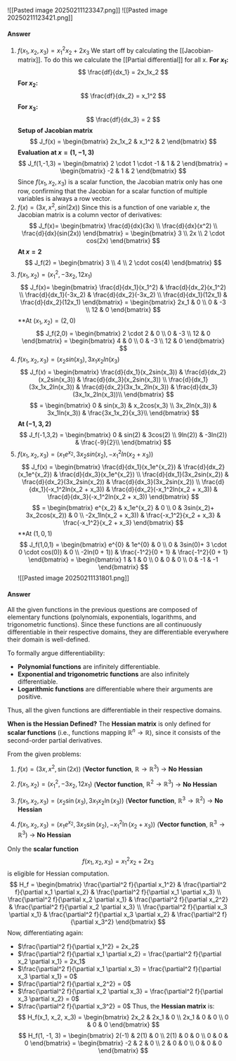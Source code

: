 ![[Pasted image 20250211123347.png]]
![[Pasted image 20250211123421.png]]
#### Answer
1. $f(x_1,x_2,x_3) = x_1^2x_2+2x_3$
We start off by calculating the [[Jacobian-matrix]]. To do this we calculate the [[Partial differential]] for all x.
**For $x_1$:**
$$
\frac{df}{dx_1} = 2x_1x_2
$$
**For $x_2$:**
$$
\frac{df}{dx_2} = x_1^2
$$
**For $x_3$:**
$$
\frac{df}{dx_3} = 2
$$
**Setup of Jacobian matrix**
$$
J_f(x) = 
\begin{bmatrix} 
2x_1x_2 & x_1^2 & 2
\end{bmatrix}
$$
**Evaluation at $x=(1,-1,3)$**
$$
J_f(1,-1,3) = 
\begin{bmatrix} 
2 \cdot 1 \cdot -1 & 1 & 2
\end{bmatrix} =
\begin{bmatrix} 
-2 & 1 & 2
\end{bmatrix}
$$
Since $f(x_1, x_2, x_3)$ is a scalar function, the Jacobian matrix only has one row, confirming that the Jacobian for a scalar function of multiple variables is always a row vector.
1. $f(x) = (3x,x^2,sin(2x))$
Since this is a function of one variable $x$, the Jacobian matrix is a column vector of derivatives:
$$
J_f(x)=
\begin{bmatrix}
\frac{d}{dx}(3x) \\
\frac{d}{dx}(x^2) \\
\frac{d}{dx}(sin(2x))
\end{bmatrix} = 
\begin{bmatrix}
3 \\
2x \\
2 \cdot cos(2x)
\end{bmatrix}
$$
**At $x=2$**
$$
J_f(2) = \begin{bmatrix}
3 \\
4 \\
2 \cdot cos(4)
\end{bmatrix}
$$
1. $f(x_1,x_2)=(x_1^2,-3x_2,12x_1)$
$$
J_f(x)=
\begin{bmatrix}
\frac{d}{dx_1}(x_1^2) & \frac{d}{dx_2}(x_1^2) \\
\frac{d}{dx_1}(-3x_2) & \frac{d}{dx_2}(-3x_2) \\
\frac{d}{dx_1}(12x_1) & \frac{d}{dx_2}(12x_1)
\end{bmatrix} = 
\begin{bmatrix}
2x_1 & 0 \\
	0 & -3 \\
12 & 0
\end{bmatrix}
$$
**At $(x_1,x_2)= (2,0)$
$$
J_f(2,0) = 
\begin{bmatrix}
2 \cdot 2 & 0 \\
	0 & -3 \\
12 & 0
\end{bmatrix} =
\begin{bmatrix}
4 & 0 \\
	0 & -3 \\
12 & 0
\end{bmatrix}
$$
1. $f(x_1​,x_2​,x_3​) = (x_2sin(x_3),3x_1x_2ln(x_3)$
$$
J_f(x) =
\begin{bmatrix}
\frac{d}{dx_1}(x_2sin(x_3)) & \frac{d}{dx_2}(x_2sin(x_3)) & \frac{d}{dx_3}(x_2sin(x_3)) \\
\frac{d}{dx_1}(3x_1x_2ln(x_3)) & \frac{d}{dx_2}(3x_1x_2ln(x_3)) & \frac{d}{dx_3}(3x_1x_2ln(x_3))\\
\end{bmatrix}
$$
$$
= 
\begin{bmatrix}
0 & sin(x_3) & x_2cos(x_3) \\
3x_2ln(x_3)) & 3x_1ln(x_3)) & \frac{3x_1x_2}{x_3}\\
\end{bmatrix}
$$
**At $(-1,3,2)$**
$$
J_f(-1,3,2) = 
\begin{bmatrix}
0 & sin(2) & 3cos(2) \\
9ln(2)) & -3ln(2)) & \frac{-9}{2}\\
\end{bmatrix}
$$
1. $f(x_1,x_2,x_3) = (x_1e^{x_2},3x_2sin(x_2),-x_1^2ln(x_2 + x_3))$
$$
J_f(x) =
\begin{bmatrix}
\frac{d}{dx_1}(x_1e^{x_2}) & \frac{d}{dx_2}(x_1e^{x_2}) & \frac{d}{dx_3}(x_1e^{x_2}) \\
\frac{d}{dx_1}(3x_2sin(x_2)) & \frac{d}{dx_2}(3x_2sin(x_2)) & \frac{d}{dx_3}(3x_2sin(x_2)) \\
\frac{d}{dx_1}(-x_1^2ln(x_2 + x_3)) & \frac{d}{dx_2}(-x_1^2ln(x_2 + x_3)) & \frac{d}{dx_3}(-x_1^2ln(x_2 + x_3))
\end{bmatrix}
$$
$$
=
\begin{bmatrix}
e^{x_2} & x_1e^{x_2} & 0 \\
0 & 3sin(x_2)+ 3x_2cos(x_2)) & 0 \\
-2x_1ln(x_2 + x_3)) & \frac{-x_1^2}{x_2 + x_3} & \frac{-x_1^2}{x_2 + x_3}
\end{bmatrix}
$$
**At $(1,0,1)$
$$
J_f(1,0,1) =
\begin{bmatrix}
e^{0} & 1e^{0} & 0 \\
0 & 3sin(0)+ 3 \cdot 0 \cdot cos(0)) & 0 \\
-2ln(0 + 1)) & \frac{-1^2}{0 + 1} & \frac{-1^2}{0 + 1}
\end{bmatrix} =
\begin{bmatrix}
1 & 1 & 0 \\
0 & 0 & 0 \\
0 & -1 & -1
\end{bmatrix}
$$
![[Pasted image 20250211131801.png]]
#### Answer
All the given functions in the previous questions are composed of elementary functions (polynomials, exponentials, logarithms, and trigonometric functions). Since these functions are all continuously differentiable in their respective domains, they are differentiable everywhere their domain is well-defined.

To formally argue differentiability:

- **Polynomial functions** are infinitely differentiable.
- **Exponential and trigonometric functions** are also infinitely differentiable.
- **Logarithmic functions** are differentiable where their arguments are positive.

Thus, all the given functions are differentiable in their respective domains.

**When is the Hessian Defined?**
The **Hessian matrix** is only defined for **scalar functions** (i.e., functions mapping $\mathbb{R}^n \to \mathbb{R}$), since it consists of the second-order partial derivatives.

From the given problems:

1. $f(x) = (3x, x^2, \sin(2x))$ (**Vector function**, $\mathbb{R} \to \mathbb{R}^3$) → **No Hessian**

2. $f(x_1, x_2) = (x_1^2, -3x_2, 12x_1)$ (**Vector function**, $\mathbb{R}^2 \to \mathbb{R}^3$) → **No Hessian**

3. $f(x_1, x_2, x_3) = (x_2 \sin(x_3), 3x_1 x_2 \ln(x_3))$ (**Vector function**, $\mathbb{R}^3 \to \mathbb{R}^2$) → **No Hessian**

4. $f(x_1, x_2, x_3) = (x_1 e^{x_2}, 3x_2 \sin(x_2), -x_1^2 \ln(x_2 + x_3))$ (**Vector function**, $\mathbb{R}^3 \to \mathbb{R}^3$) → **No Hessian**

Only the **scalar function**
$$
f(x_1, x_2, x_3) = x_1^2 x_2 + 2x_3
$$
is eligible for Hessian computation.
$$
H_f = \begin{bmatrix} \frac{\partial^2 f}{\partial x_1^2} & \frac{\partial^2 f}{\partial x_1 \partial x_2} & \frac{\partial^2 f}{\partial x_1 \partial x_3} \\ \frac{\partial^2 f}{\partial x_2 \partial x_1} & \frac{\partial^2 f}{\partial x_2^2} & \frac{\partial^2 f}{\partial x_2 \partial x_3} \\ \frac{\partial^2 f}{\partial x_3 \partial x_1} & \frac{\partial^2 f}{\partial x_3 \partial x_2} & \frac{\partial^2 f}{\partial x_3^2} \end{bmatrix}
$$
Now, differentiating again:

- $\frac{\partial^2 f}{\partial x_1^2} = 2x_2$
- $\frac{\partial^2 f}{\partial x_1 \partial x_2} = \frac{\partial^2 f}{\partial x_2 \partial x_1} = 2x_1$
- $\frac{\partial^2 f}{\partial x_1 \partial x_3} = \frac{\partial^2 f}{\partial x_3 \partial x_1} = 0$
- $\frac{\partial^2 f}{\partial x_2^2} = 0$
- $\frac{\partial^2 f}{\partial x_2 \partial x_3} = \frac{\partial^2 f}{\partial x_3 \partial x_2} = 0$
- $\frac{\partial^2 f}{\partial x_3^2} = 0$
Thus, the **Hessian matrix** is:
$$
H_f(x_1, x_2, x_3) =
\begin{bmatrix}
2x_2 & 2x_1 & 0 \\
2x_1 & 0 & 0 \\
0 & 0 & 0
\end{bmatrix}
$$
$$
H_f(1, -1, 3) = 
\begin{bmatrix} 
2(-1) & 2(1) & 0 \\ 
2(1) & 0 & 0 \\ 
0 & 0 & 0 
\end{bmatrix} = 
\begin{bmatrix} 
-2 & 2 & 0 \\ 
2 & 0 & 0 \\ 
0 & 0 & 0 
\end{bmatrix}
$$